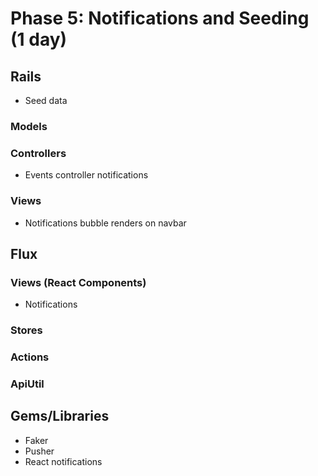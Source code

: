# Phase 5: Notifications and Seeding (1 day)

## Rails
* Seed data

### Models
### Controllers
* Events controller notifications

### Views
* Notifications bubble renders on navbar

## Flux
### Views (React Components)
* Notifications

### Stores
### Actions
### ApiUtil

## Gems/Libraries
* Faker
* Pusher
* React notifications
